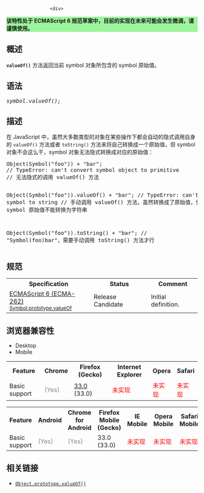 
                
                  
                    <div>
 <section class="Quick_links" id="Quick_Links"><!-- --></section> <div class="overheadIndicator" style="background: #9CF49C;"> 
    <p><strong>&#x8BE5;&#x7279;&#x6027;&#x5904;&#x4E8E; ECMAScript 6 &#x89C4;&#x8303;&#x8349;&#x6848;&#x4E2D;&#xFF0C;&#x76EE;&#x524D;&#x7684;&#x5B9E;&#x73B0;&#x5728;&#x672A;&#x6765;&#x53EF;&#x80FD;&#x4F1A;&#x53D1;&#x751F;&#x5FAE;&#x8C03;&#xFF0C;&#x8BF7;&#x8C28;&#x614E;&#x4F7F;&#x7528;&#x3002;</strong></p> 
</div></div>
<h2 id="Summary" name="Summary">&#x6982;&#x8FF0;</h2>
<p><code><strong>valueOf()</strong></code> &#x65B9;&#x6CD5;&#x8FD4;&#x56DE;&#x5F53;&#x524D; symbol &#x5BF9;&#x8C61;&#x6240;&#x5305;&#x542B;&#x7684; symbol &#x539F;&#x59CB;&#x503C;&#x3002;</p>
<h2 id="Syntax" name="Syntax">&#x8BED;&#x6CD5;</h2>
<pre class="syntaxbox"><var>symbol.valueOf();
</var></pre>
<h2 id="Description" name="Description">&#x63CF;&#x8FF0;</h2>
<p>&#x5728; JavaScript &#x4E2D;&#xFF0C;&#x867D;&#x7136;&#x5927;&#x591A;&#x6570;&#x7C7B;&#x578B;&#x7684;&#x5BF9;&#x8C61;&#x5728;&#x67D0;&#x4E9B;&#x64CD;&#x4F5C;&#x4E0B;&#x90FD;&#x4F1A;&#x81EA;&#x52A8;&#x7684;&#x9690;&#x5F0F;&#x8C03;&#x7528;&#x81EA;&#x8EAB;&#x7684; <code>valueOf()</code>&#xA0;&#x65B9;&#x6CD5;&#x6216;&#x8005; <code>toString()</code>&#xA0;&#x65B9;&#x6CD5;&#x6765;&#x5C06;&#x81EA;&#x5DF1;&#x8F6C;&#x6362;&#x6210;&#x4E00;&#x4E2A;&#x539F;&#x59CB;&#x503C;&#xFF0C;&#x4F46; symbol &#x5BF9;&#x8C61;&#x4E0D;&#x4F1A;&#x8FD9;&#x4E48;&#x5E72;&#xFF0C;symbol &#x5BF9;&#x8C61;&#x65E0;&#x6CD5;&#x9690;&#x5F0F;&#x8F6C;&#x6362;&#x6210;&#x5BF9;&#x5E94;&#x7684;&#x539F;&#x59CB;&#x503C;&#xFF1A;</p>
<pre class="brush: js">Object(Symbol(&quot;foo&quot;)) + &quot;bar&quot;;
// TypeError: can&apos;t convert symbol object to primitive
// &#x65E0;&#x6CD5;&#x9690;&#x5F0F;&#x7684;&#x8C03;&#x7528; valueOf() &#x65B9;&#x6CD5;

Object(Symbol(&quot;foo&quot;)).valueOf() + &quot;bar&quot;;
// TypeError:  can&apos;t convert symbol to string
// &#x624B;&#x52A8;&#x8C03;&#x7528; valueOf() &#x65B9;&#x6CD5;&#xFF0C;&#x867D;&#x7136;&#x8F6C;&#x6362;&#x6210;&#x4E86;&#x539F;&#x59CB;&#x503C;&#xFF0C;&#x4F46; symbol &#x539F;&#x59CB;&#x503C;&#x4E0D;&#x80FD;&#x8F6C;&#x6362;&#x4E3A;&#x5B57;&#x7B26;&#x4E32;

Object(Symbol(&quot;foo&quot;)).toString() + &quot;bar&quot;;
// &quot;Symbol(foo)bar&quot;&#xFF0C;&#x9700;&#x8981;&#x624B;&#x52A8;&#x8C03;&#x7528; toString() &#x65B9;&#x6CD5;&#x624D;&#x884C;
</pre>
<h2 id=".E8.A7.84.E8.8C.83">&#x89C4;&#x8303;</h2>
<table class="standard-table">
 <tbody>
  <tr>
   <th scope="col">Specification</th>
   <th scope="col">Status</th>
   <th scope="col">Comment</th>
  </tr>
  <tr>
   <td><a class="external" href="http://people.mozilla.org/~jorendorff/es6-draft.html#sec-symbol.prototype.valueof" hreflang="en" lang="en">ECMAScript 6 (ECMA-262)<br><small lang="zh-CN">Symbol.prototype.valueOf</small></a></td>
   <td><span class="spec-RC">Release Candidate</span></td>
   <td>Initial definition.</td>
  </tr>
 </tbody>
</table>
<h2 id=".E6.B5.8F.E8.A7.88.E5.99.A8.E5.85.BC.E5.AE.B9.E6.80.A7">&#x6D4F;&#x89C8;&#x5668;&#x517C;&#x5BB9;&#x6027;</h2>
<p></p><div class="htab"> 
    <a id="AutoCompatibilityTable" name="AutoCompatibilityTable"></a> 
    <ul> 
        <li class="selected"><a>Desktop</a></li> 
        <li><a>Mobile</a></li> 
    </ul> 
</div><p></p>
<div id="compat-desktop">
 <table class="compat-table">
  <tbody>
   <tr>
    <th>Feature</th>
    <th>Chrome</th>
    <th>Firefox (Gecko)</th>
    <th>Internet Explorer</th>
    <th>Opera</th>
    <th>Safari</th>
   </tr>
   <tr>
    <td>Basic support</td>
    <td><span style="color: #888;" title="Please update this with the earliest version of support.">(Yes)</span></td>
    <td><a href="/en-US/Firefox/Releases/33" title="Released on 2014-10-14.">33.0</a> (33.0)</td>
    <td><span style="color: #f00;">&#x672A;&#x5B9E;&#x73B0;</span></td>
    <td><span style="color: #f00;">&#x672A;&#x5B9E;&#x73B0;</span></td>
    <td><span style="color: #f00;">&#x672A;&#x5B9E;&#x73B0;</span></td>
   </tr>
  </tbody>
 </table>
</div>
<div id="compat-mobile">
 <table class="compat-table">
  <tbody>
   <tr>
    <th>Feature</th>
    <th>Android</th>
    <th>Chrome for Android</th>
    <th>Firefox Mobile (Gecko)</th>
    <th>IE Mobile</th>
    <th>Opera Mobile</th>
    <th>Safari Mobile</th>
   </tr>
   <tr>
    <td>Basic support</td>
    <td><span style="color: #888;" title="Please update this with the earliest version of support.">(Yes)</span></td>
    <td><span style="color: #888;" title="Please update this with the earliest version of support.">(Yes)</span></td>
    <td>33.0 (33.0)</td>
    <td><span style="color: #f00;">&#x672A;&#x5B9E;&#x73B0;</span></td>
    <td><span style="color: #f00;">&#x672A;&#x5B9E;&#x73B0;</span></td>
    <td><span style="color: #f00;">&#x672A;&#x5B9E;&#x73B0;</span></td>
   </tr>
  </tbody>
 </table>
</div>
<h2 id="See_Also" name="See_Also">&#x76F8;&#x5173;&#x94FE;&#x63A5;</h2>
<ul>
 <li><a href="/zh-CN/docs/Web/JavaScript/Reference/Global_Objects/Object/valueOf" title="The&#xA0;valueOf()&#xA0;method returns the primitive value of the specified object."><code>Object.prototype.valueOf()</code></a></li>
</ul>
                  
                
              